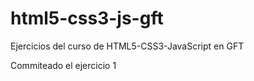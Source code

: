 # html5-css3-js-gft
Ejercicios del curso de HTML5-CSS3-JavaScript en GFT

Commiteado el ejercicio 1
